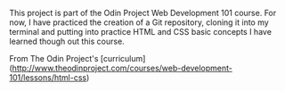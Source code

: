 This project is part of the Odin Project Web Development 101 course.
For now, I have practiced the creation of a Git repository, cloning it into my terminal and putting into practice HTML and CSS basic concepts I have learned though out this course.

From The Odin Project's [curriculum] (http://www.theodinproject.com/courses/web-development-101/lessons/html-css)

